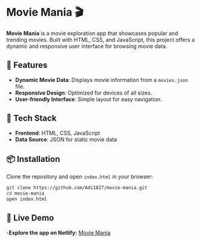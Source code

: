 # Movie Mania 🎬

**Movie Mania** is a movie exploration app that showcases popular and trending movies. Built with HTML, CSS, and JavaScript, this project offers a dynamic and responsive user interface for browsing movie data.

## 🌟 Features

- **Dynamic Movie Data**: Displays movie information from a `movies.json` file.
- **Responsive Design**: Optimized for devices of all sizes.
- **User-friendly Interface**: Simple layout for easy navigation.

## 📂 Tech Stack

- **Frontend**: HTML, CSS, JavaScript
- **Data Source**: JSON for static movie data

## 📦 Installation

Clone the repository and open `index.html` in your browser:

```bash
git clone https://github.com/Adi1827/movie-mania.git
cd movie-mania
open index.html
```

## 🚀 Live Demo
-**Explore the app on Netlify:** [Movie Mania](https://moviemania123.netlify.app/)
